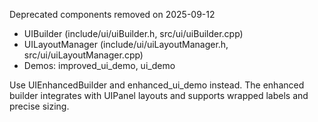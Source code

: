 Deprecated components removed on 2025-09-12

- UIBuilder (include/ui/uiBuilder.h, src/ui/uiBuilder.cpp)
- UILayoutManager (include/ui/uiLayoutManager.h, src/ui/uiLayoutManager.cpp)
- Demos: improved_ui_demo, ui_demo

Use UIEnhancedBuilder and enhanced_ui_demo instead. The enhanced builder integrates with UIPanel layouts and supports wrapped labels and precise sizing.
